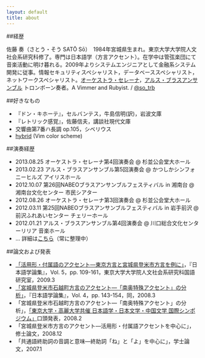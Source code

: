 ```yaml
---
layout: default
title: about
---
```


##経歴

佐藤 奏（さとう・そう SATŌ Sō）　1984年宮城県生まれ。東京大学大学院人文社会系研究科修了。専門は日本語学（方言アクセント）。在学中は管弦楽団にて音楽活動に明け暮れる。2009年よりシステムエンジニアとして金融系システム開発に従事。情報セキュリティスペシャリスト，データベーススペシャリスト，ネットワークスペシャリスト。[オーケストラ・セレーナ](http://o-serena.jp/)，[アルス・ブラスアンサンブル](http://arsbrass.org/) トロンボーン奏者。A Vimmer and Rubyist. / [@so_trb](https://twitter.com/so_trb)

##好きなもの

- 『ドン・キホーテ』，セルバンテス，牛島信明(訳)，岩波文庫
- 『レトリック感覚』，佐藤信夫，講談社現代文庫
- 交響曲第7番ハ長調 op.105，シベリウス
- [hybrid](https://github.com/w0ng/vim-hybrid) (Vim color scheme)

##演奏経歴

- 2013.08.25 オーケストラ・セレーナ第4回演奏会 @ 杉並公会堂大ホール
- 2013.02.23 アルス・ブラスアンサンブル第5回演奏会 @ かつしかシンフォニーヒルズ アイリスホール
- 2012.10.07 第26回NABEOブラスアンサンブルフェスティバル in 湘南台 @ 湘南台文化センター 市民シアター
- 2012.08.26 オーケストラ・セレーナ第3回演奏会 @ 杉並公会堂大ホール
- 2012.03.11 第25回NABEOブラスアンサンブルフェスティバル in 岩手前沢 @ 前沢ふれあいセンター チェリーホール
- 2012.01.21 アルス・ブラスアンサンブル第4回演奏会 @ 川口総合文化センターリリア 音楽ホール
- ... 詳細は[こちら](/concerts.html)（常に整理中）

##論文および発表

- [「活用形・付属語のアクセント—東京方言と宮城県登米市方言を例に」](http://hdl.handle.net/2261/25258)，『日本語学論集』，Vol. 5，pp. 109-161，東京大学大学院人文社会系研究科国語研究室，2009.3
- [「宮城県登米市石越町方言のアクセント—「南奥特殊アクセント」の分析」](http://hdl.handle.net/2261/9807)，『日本語学論集』，Vol. 4，pp. 143-154，同，2008.3
- 「宮城県登米市石越町方言のアクセント—「南奥特殊アクセント」の分析」，[「東京大学・高麗大学共催 日本語学・日本文学・中国文学 国際シンポジウム」](http://www.l.u-tokyo.ac.jp/news/2008/348.html)口頭発表，2008.2
- 「宮城県登米市方言のアクセント—活用形・付属語アクセントを中心に」，修士論文，2008.12
- 「共通語終助詞の音調と意味—終助詞「ね」と「よ」を中心に」，学士論文，2007.1

